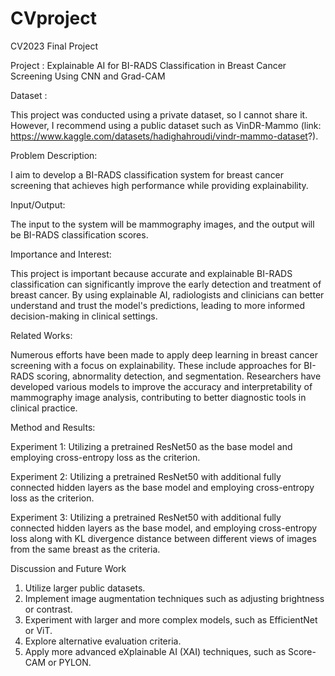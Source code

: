 # CVproject
CV2023 Final Project

Project : 
Explainable AI for BI-RADS Classification in Breast Cancer Screening Using CNN and Grad-CAM

Dataset : 

This project was conducted using a private dataset, so I cannot share it. However, I recommend using a public dataset such as VinDR-Mammo (link: https://www.kaggle.com/datasets/hadighahroudi/vindr-mammo-dataset?).

Problem Description:

I aim to develop a BI-RADS classification system for breast cancer screening that achieves high performance while providing explainability.

Input/Output:

The input to the system will be mammography images, and the output will be BI-RADS classification scores.

Importance and Interest:

This project is important because accurate and explainable BI-RADS classification can significantly improve the early detection and treatment of breast cancer. By using explainable AI, radiologists and clinicians can better understand and trust the model's predictions, leading to more informed decision-making in clinical settings.

Related Works:

Numerous efforts have been made to apply deep learning in breast cancer screening with a focus on explainability. These include approaches for BI-RADS scoring, abnormality detection, and segmentation. Researchers have developed various models to improve the accuracy and interpretability of mammography image analysis, contributing to better diagnostic tools in clinical practice.


Method and Results:

Experiment 1: Utilizing a pretrained ResNet50 as the base model and employing cross-entropy loss as the criterion.

Experiment 2: Utilizing a pretrained ResNet50 with additional fully connected hidden layers as the base model and employing cross-entropy loss as the criterion.

Experiment 3: Utilizing a pretrained ResNet50 with additional fully connected hidden layers as the base model, and employing cross-entropy loss along with KL divergence distance between different views of images from the same breast as the criteria.


Discussion and Future Work

1. Utilize larger public datasets.
2. Implement image augmentation techniques such as adjusting brightness or contrast.
3. Experiment with larger and more complex models, such as EfficientNet or ViT.
4. Explore alternative evaluation criteria.
5. Apply more advanced eXplainable AI (XAI) techniques, such as Score-CAM or PYLON.
